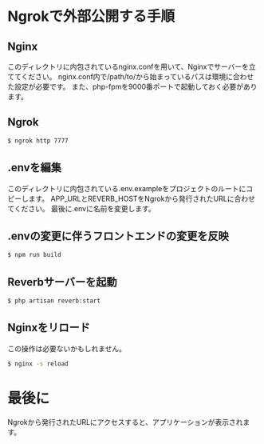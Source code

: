 # Ngrokで外部公開する手順

## Nginx
このディレクトリに内包されているnginx.confを用いて、Nginxでサーバーを立ててください。
nginx.conf内で/path/to/から始まっているパスは環境に合わせた設定が必要です。
また、php-fpmを9000番ポートで起動しておく必要があります。

## Ngrok
```bash
$ ngrok http 7777
```

## .envを編集
このディレクトリに内包されている.env.exampleをプロジェクトのルートにコピーします。
APP_URLとREVERB_HOSTをNgrokから発行されたURLに合わせてください。
最後に.envに名前を変更します。

## .envの変更に伴うフロントエンドの変更を反映
```bash
$ npm run build
```

## Reverbサーバーを起動
```bash
$ php artisan reverb:start
```

## Nginxをリロード
この操作は必要ないかもしれません。
```bash
$ nginx -s reload
```

# 最後に
Ngrokから発行されたURLにアクセスすると、アプリケーションが表示されます。
